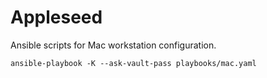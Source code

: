 Appleseed
=========

Ansible scripts for Mac workstation configuration.

```
ansible-playbook -K --ask-vault-pass playbooks/mac.yaml
```
